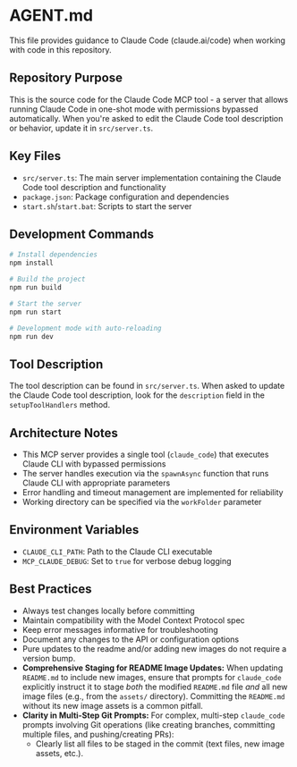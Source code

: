 # AGENT.md

This file provides guidance to Claude Code (claude.ai/code) when working with code in this repository.

## Repository Purpose

This is the source code for the Claude Code MCP tool - a server that allows running Claude Code in one-shot mode with permissions bypassed automatically. When you're asked to edit the Claude Code tool description or behavior, update it in `src/server.ts`.

## Key Files

- `src/server.ts`: The main server implementation containing the Claude Code tool description and functionality
- `package.json`: Package configuration and dependencies
- `start.sh`/`start.bat`: Scripts to start the server

## Development Commands

```bash
# Install dependencies
npm install

# Build the project
npm run build

# Start the server
npm run start

# Development mode with auto-reloading
npm run dev
```

## Tool Description

The tool description can be found in `src/server.ts`. When asked to update the Claude Code tool description, look for the `description` field in the `setupToolHandlers` method.

## Architecture Notes

- This MCP server provides a single tool (`claude_code`) that executes Claude CLI with bypassed permissions
- The server handles execution via the `spawnAsync` function that runs Claude CLI with appropriate parameters
- Error handling and timeout management are implemented for reliability
- Working directory can be specified via the `workFolder` parameter

## Environment Variables

- `CLAUDE_CLI_PATH`: Path to the Claude CLI executable
- `MCP_CLAUDE_DEBUG`: Set to `true` for verbose debug logging

## Best Practices

- Always test changes locally before committing
- Maintain compatibility with the Model Context Protocol spec
- Keep error messages informative for troubleshooting
- Document any changes to the API or configuration options
- Pure updates to the readme and/or adding new images do not require a version bump.
- **Comprehensive Staging for README Image Updates:** When updating `README.md` to include new images, ensure that prompts for `claude_code` explicitly instruct it to stage *both* the modified `README.md` file *and* all new image files (e.g., from the `assets/` directory). Committing the `README.md` without its new image assets is a common pitfall.
- **Clarity in Multi-Step Git Prompts:** For complex, multi-step `claude_code` prompts involving Git operations (like creating branches, committing multiple files, and pushing/creating PRs):
    - Clearly list all files to be staged in the commit (text files, new image assets, etc.).
